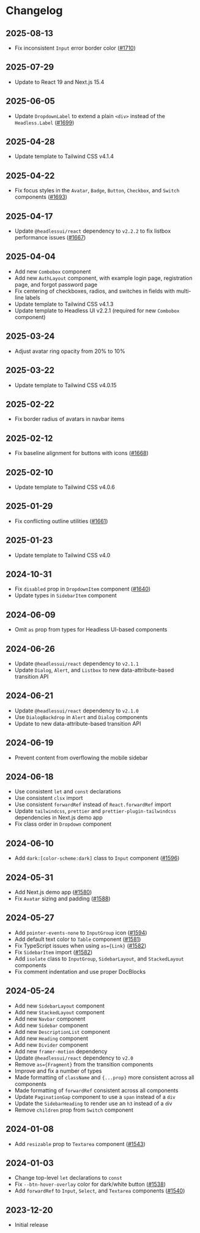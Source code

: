 # Changelog

## 2025-08-13

- Fix inconsistent `Input` error border color ([#1710](https://github.com/tailwindlabs/tailwind-plus-issues/issues/1710))

## 2025-07-29

- Update to React 19 and Next.js 15.4

## 2025-06-05

- Update `DropdownLabel` to extend a plain `<div>` instead of the `Headless.Label` ([#1699](https://github.com/tailwindlabs/tailwind-plus-issues/issues/1699))

## 2025-04-28

- Update template to Tailwind CSS v4.1.4

## 2025-04-22

- Fix focus styles in the `Avatar`, `Badge`, `Button`, `Checkbox`, and `Switch` components ([#1693](https://github.com/tailwindlabs/tailwind-plus-issues/issues/1693))

## 2025-04-17

- Update `@headlessui/react` dependency to `v2.2.2` to fix listbox performance issues ([#1667](https://github.com/tailwindlabs/tailwind-plus-issues/issues/1667))

## 2025-04-04

- Add new `Combobox` component
- Add new `AuthLayout` component, with example login page, registration page, and forgot password page
- Fix centering of checkboxes, radios, and switches in fields with multi-line labels
- Update template to Tailwind CSS v4.1.3
- Update template to Headless UI v2.2.1 (required for new `Combobox` component)

## 2025-03-24

- Adjust avatar ring opacity from 20% to 10%

## 2025-03-22

- Update template to Tailwind CSS v4.0.15

## 2025-02-22

- Fix border radius of avatars in navbar items

## 2025-02-12

- Fix baseline alignment for buttons with icons ([#1668](https://github.com/tailwindlabs/tailwind-plus-issues/issues/1668))

## 2025-02-10

- Update template to Tailwind CSS v4.0.6

## 2025-01-29

- Fix conflicting outline utilities ([#1661](https://github.com/tailwindlabs/tailwind-plus-issues/issues/1661))

## 2025-01-23

- Update template to Tailwind CSS v4.0

## 2024-10-31

- Fix `disabled` prop in `DropdownItem` component ([#1640](https://github.com/tailwindlabs/tailwind-plus-issues/issues/1640))
- Update types in `SidebarItem` component

## 2024-06-09

- Omit `as` prop from types for Headless UI-based components

## 2024-06-26

- Update `@headlessui/react` dependency to `v2.1.1`
- Update `Dialog`, `Alert`, and `Listbox` to new data-attribute-based transition API

## 2024-06-21

- Update `@headlessui/react` dependency to `v2.1.0`
- Use `DialogBackdrop` in `Alert` and `Dialog` components
- Update to new data-attribute-based transition API

## 2024-06-19

- Prevent content from overflowing the mobile sidebar

## 2024-06-18

- Use consistent `let` and `const` declarations
- Use consistent `clsx` import
- Use consistent `forwardRef` instead of `React.forwardRef` import
- Update `tailwindcss`, `prettier` and `prettier-plugin-tailwindcss` dependencies in Next.js demo app
- Fix class order in `Dropdown` component

## 2024-06-10

- Add `dark:[color-scheme:dark]` class to `Input` component ([#1596](https://github.com/tailwindlabs/tailwind-plus-issues/issues/1596))

## 2024-05-31

- Add Next.js demo app ([#1580](https://github.com/tailwindlabs/tailwind-plus-issues/issues/1580))
- Fix `Avatar` sizing and padding ([#1588](https://github.com/tailwindlabs/tailwind-plus-issues/issues/1588))

## 2024-05-27

- Add `pointer-events-none` to `InputGroup` icon ([#1594](https://github.com/tailwindlabs/tailwind-plus-issues/issues/1594))
- Add default text color to `Table` component ([#1581](https://github.com/tailwindlabs/tailwind-plus-issues/issues/1581))
- Fix TypeScript issues when using `as={Link}` ([#1582](https://github.com/tailwindlabs/tailwind-plus-issues/issues/1582))
- Fix `SidebarItem` import ([#1582](https://github.com/tailwindlabs/tailwind-plus-issues/issues/1582))
- Add `isolate` class to `InputGroup`, `SidebarLayout`, and `StackedLayout` components
- Fix comment indentation and use proper DocBlocks

## 2024-05-24

- Add new `SidebarLayout` component
- Add new `StackedLayout` component
- Add new `Navbar` component
- Add new `Sidebar` component
- Add new `DescriptionList` component
- Add new `Heading` component
- Add new `Divider` component
- Add new `framer-motion` dependency
- Update `@headlessui/react` dependency to `v2.0`
- Remove `as={Fragment}` from the transition components
- Improve and fix a number of types
- Made formatting of `className` and `{...prop}` more consistent across all components
- Made formatting of `forwardRef` consistent across all components
- Update `PaginationGap` component to use a `span` instead of a `div`
- Update the `SidebarHeading` to render use an `h3` instead of a `d`iv
- Remove `children` prop from `Switch` component

## 2024-01-08

- Add `resizable` prop to `Textarea` component ([#1543](https://github.com/tailwindlabs/tailwind-plus-issues/issues/1543))

## 2024-01-03

- Change top-level `let` declarations to `const`
- Fix `--btn-hover-overlay` color for dark/white button ([#1538](https://github.com/tailwindlabs/tailwind-plus-issues/issues/1538))
- Add `forwardRef` to `Input`, `Select`, and `Textarea` components ([#1540](https://github.com/tailwindlabs/tailwind-plus-issues/issues/1540))

## 2023-12-20

- Initial release
